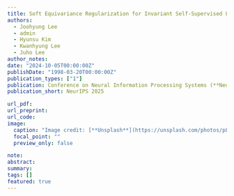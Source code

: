 ```yaml
---
title: Soft Equivariance Regularization for Invariant Self-Supervised Learning
authors:
  - Joohyung Lee
  - admin
  - Hyunsu Kim
  - Kwanhyung Lee
  - Juho Lee
author_notes:
date: "2024-10-05T00:00:00Z"
publishDate: "1998-03-20T00:00:00Z"
publication_types: ["1"]
publication: Conference on Neural Information Processing Systems (**NeurIPS**), 2025
publication_short: NeurIPS 2025

url_pdf:
url_preprint:
url_code:
image:
  caption: "Image credit: [**Unsplash**](https://unsplash.com/photos/pLCdAaMFLTE)"
  focal_point: ""
  preview_only: false

note:
abstract:
summary:
tags: []
featured: true
---
```

